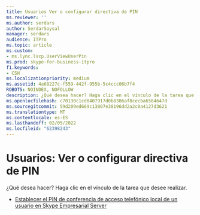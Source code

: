 ```yaml
---
title: Usuarios Ver o configurar directiva de PIN
ms.reviewer: ''
ms.author: serdars
author: SerdarSoysal
manager: serdars
audience: ITPro
ms.topic: article
ms.custom:
- ms.lync.lscp.UserViewUserPin
ms.prod: skype-for-business-itpro
f1.keywords:
- CSH
ms.localizationpriority: medium
ms.assetid: 4a68227c-f559-442f-955b-5c4ccc06b7f4
ROBOTS: NOINDEX, NOFOLLOW
description: ¿Qué desea hacer? Haga clic en el vínculo de la tarea que desee realizar.
ms.openlocfilehash: c70130c1cd0407917d0b8386af8cecba6584647d
ms.sourcegitcommit: 59d209ed669c13807e38196dd2a2c0a4127d3621
ms.translationtype: MT
ms.contentlocale: es-ES
ms.lasthandoff: 02/05/2022
ms.locfileid: "62398243"
---
```

# <a name="users-view-or-configure-pin-policy"></a>Usuarios: Ver o configurar directiva de PIN
 
¿Qué desea hacer? Haga clic en el vínculo de la tarea que desee realizar.
  
- [Establecer el PIN de conferencia de acceso telefónico local de un usuario en Skype Empresarial Server](../../../manage/authentication/set-a-user-s-dial-in-conferencing-pin.md)
    
 

